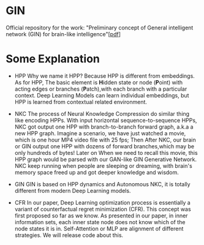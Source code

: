# GIN
Official repository for the work: "Preliminary concept of General intelligent network (GIN) for brain-like intelligence"[[pdf](https://vixra.org/pdf/2201.0188v1.pdf)]

# Some Explanation

* HPP  Why we name it HPP? Because HPP is different from embeddings. As for HPP, The basic element is **H**idden state or node (**P**oint) with acting edges or branches (**P**atch),with each branch with a particular context. Deep Learning Models can learn individual embeddings, but HPP is  learned from contextual related environment.

* NKC  The process of Neural Knowledge Compression do similar thing like encoding HPPs. With input horizontal sequence-to-sequence HPPs, NKC got output one HPP with branch-to-branch forward graph, a.k.a a new HPP graph. Imagine a scenario, we have just watched a movie, which is one hour MP4 video file with 25 fps; Then After NKC, our brain or GIN output one HPP with dozens of forward branches,which may be only hundreds of bytes! Later on When we need to recall this movie, this HPP graph would be parsed with our GAN-like GIN Generative Network. NKC keep running when people are sleeping or dreaming, with brain's memory space freed up and got deeper knowledge and wisdom.

* GIN  GIN is based on HPP dynamics and Autonomous NKC, it is totally different from modern Deep Learning models.

* CFR  In our paper, Deep Learning optimization process is essentially a variant of counterfactual regret minimization (CFR). This concept was first proposed so far as we know. As presented in our paper, in inner information sets, each inner state node does not know which of the node states it is in. Self-Attention or MLP are alignment of different strategies. We will release code about this.
